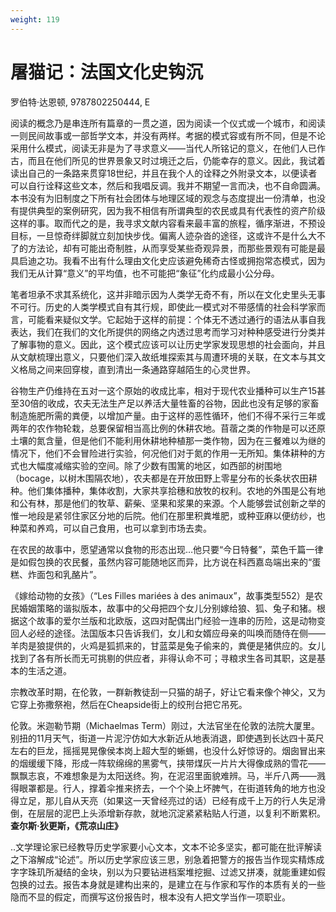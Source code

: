 ```yaml
---
weight: 119
---
```

# 屠猫记：法国文化史钩沉

罗伯特·达恩顿, 9787802250444, E

阅读的概念乃是串连所有篇章的一贯之道，因为阅读一个仪式或一个城市，和阅读一则民间故事或一部哲学文本，并没有两样。考据的模式容或有所不同，但是不论采用什么模式，阅读无非是为了寻求意义——当代人所铭记的意义，在他们人已作古，而且在他们所见的世界景象又时过境迁之后，仍能幸存的意义。因此，我试着读出自己的一条路来贯穿18世纪，并且在我个人的诠释之外附录文本，以便读者可以自行诠释这些文本，然后和我唱反调。我并不期望一言而决，也不自命圆满。本书没有为旧制度之下所有社会团体与地理区域的观念与态度提出一份清单，也没有提供典型的案例研究，因为我不相信有所谓典型的农民或具有代表性的资产阶级这样的事。取而代之的是，我寻求文献内容看来最丰富的旅程，循序渐进，不预设目标，一旦惊奇绊脚就立刻加快步伐。偏离人迹杂沓的途径，这或许不是什么大不了的方法论，却有可能出奇制胜，从而享受某些奇观异景，而那些景观有可能是最具启迪之功。我看不出有什么理由文化史应该避免稀奇古怪或拥抱常态模式，因为我们无从计算“意义”的平均值，也不可能把“象征”化约成最小公分母。

笔者坦承不求其系统化，这并非暗示因为人类学无奇不有，所以在文化史里头无事不可行。历史的人类学模式自有其行规，即使此一模式对不带感情的社会科学家而言，可能看来疑似文学。它起始于这样的前提：个体无不透过通行的语法从事自我表达，我们在我们的文化所提供的网络之内透过思考而学习对种种感受进行分类并了解事物的意义。因此，这个模式应该可以让历史学家发现思想的社会面向，并且从文献梳理出意义，只要他们深入故纸堆探索其与周遭环境的关联，在文本与其文义格局之间来回穿梭，直到清出一条通路穿越陌生的心灵世界。

谷物生产仍维持在五对一这个原始的收成比率，相对于现代农业播种可以生产15甚至30倍的收成，农夫无法生产足以养活大量牲畜的谷物，因此也没有足够的家畜制造施肥所需的粪便，以增加产量。由于这样的恶性循环，他们不得不采行三年或两年的农作物轮栽，总要保留相当高比例的休耕农地。苜蓿之类的作物是可以还原土壤的氮含量，但是他们不能利用休耕地种植那一类作物，因为在三餐难以为继的情况下，他们不会冒险进行实验，何况他们对于氮的作用一无所知。集体耕种的方式也大幅度减缩实验的空间。除了少数有围篱的地区，如西部的树围地（bocage，以树木围隔农地），农夫都是在开放田野上零星分布的长条状农田耕种。他们集体播种，集体收割，大家共享拾穗和放牧的权利。农地的外围是公有地和公有林，那是他们的牧草、薪柴、坚果和浆果的来源。个人能够尝试创新之举的惟一地段是紧邻住家区分地的后院。他们在那里积粪堆肥，或种亚麻以便纺纱，也种菜和养鸡，可以自己食用，也可以拿到市场去卖。

在农民的故事中，愿望通常以食物的形态出现…他只要“今日特餐”，菜色千篇一律是如假包换的农民餐，虽然内容可能随地区而异，比方说在科西嘉岛端出来的“蛋糕、炸面包和乳酪片”。

《嫁给动物的女孩》（“Les Filles mariées à des animaux”，故事类型552）是农民婚姻策略的谐拟版本，故事中的父母把四个女儿分别嫁给狼、狐、兔子和猪。根据这个故事的爱尔兰版和北欧版，这四对配偶出门经验一连串的历险，这是动物变回人必经的途径。法国版本只告诉我们，女儿和女婿应母亲的叫唤而随侍在侧——羊肉是狼提供的，火鸡是狐抓来的，甘蓝菜是兔子偷来的，粪便是猪供应的。女儿找到了各有所长而无可挑剔的供应者，非得认命不可；寻粮求生各司其职，这是基本的生活之道。

宗教改革时期，在伦敦，一群新教徒刮一只猫的胡子，好让它看来像个神父，又为它穿上弥撒祭袍，然后在Cheapside街上的绞刑台把它吊死。

伦敦。米迦勒节期（Michaelmas Term）刚过，大法官坐在伦敦的法院大厦里。别扭的11月天气，街道一片泥泞仿如大水新近从地表消退，即使遇到长达四十英尺左右的巨龙，摇摇晃晃像侯本岗上超大型的蜥蜴，也没什么好惊讶的。烟囱冒出来的烟缓缓下降，形成一阵软绵绵的黑雾气，挟带煤灰一片片大得像成熟的雪花——飘飘志哀，不难想象是为太阳送终。狗，在泥沼里面貌难辨。马，半斤八两——溅得眼罩都是。行人，撑着伞推来挤去，一个个染上坏脾气，在街道转角的地方也没得立足，那儿自从天亮（如果这一天曾经亮过的话）已经有成千上万的行人失足滑倒，在层层的泥巴上头添增新存款，就地沉淀紧紧粘贴人行道，以复利不断累积。  
**查尔斯·狄更斯，《荒凉山庄》**

..文学理论家已经教导历史学家要小心文本，文本不论多坚实，都可能在批评解读之下溶解成“论述”。所以历史学家应该三思，别急着把警方的报告当作现实精炼成字字珠玑所凝结的金块，别以为只要钻进档案堆挖掘、过滤又拼凑，就能重建如假包换的过去。报告本身就是建构出来的，是建立在与作家和写作的本质有关的一些隐而不显的假定，而撰写这份报告时，根本没有人把文学当作一项职业。